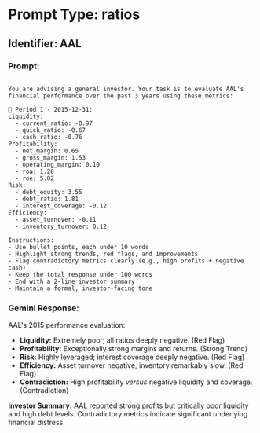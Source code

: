 # Prompt Type: ratios
## Identifier: AAL

### Prompt:
```

You are advising a general investor. Your task is to evaluate AAL's financial performance over the past 3 years using these metrics:

📅 Period 1 - 2015-12-31:
Liquidity:
  - current_ratio: -0.97
  - quick_ratio: -0.67
  - cash_ratio: -0.76
Profitability:
  - net_margin: 0.65
  - gross_margin: 1.53
  - operating_margin: 0.10
  - roa: 1.28
  - roe: 5.02
Risk:
  - debt_equity: 3.55
  - debt_ratio: 1.81
  - interest_coverage: -0.12
Efficiency:
  - asset_turnover: -0.11
  - inventory_turnover: 0.12

Instructions:
- Use bullet points, each under 10 words
- Highlight strong trends, red flags, and improvements
- Flag contradictory metrics clearly (e.g., high profits + negative cash)
- Keep the total response under 100 words
- End with a 2-line investor summary
- Maintain a formal, investor-facing tone

```

### Gemini Response:
AAL's 2015 performance evaluation:

*   **Liquidity:** Extremely poor; all ratios deeply negative. (Red Flag)
*   **Profitability:** Exceptionally strong margins and returns. (Strong Trend)
*   **Risk:** Highly leveraged; interest coverage deeply negative. (Red Flag)
*   **Efficiency:** Asset turnover negative; inventory remarkably slow. (Red Flag)
*   **Contradiction:** High profitability *versus* negative liquidity and coverage. (Contradiction)

**Investor Summary:**
AAL reported strong profits but critically poor liquidity and high debt levels.
Contradictory metrics indicate significant underlying financial distress.
